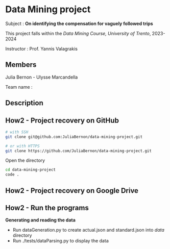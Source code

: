 # Data Mining project

Subject : 
**On identifying the compensation for vaguely followed trips**

This project falls within the *Data Mining Course, University of Trento*, 2023-2024

Instructor : Prof. Yannis Valagrakis

## Members
Julia Bernon - Ulysse Marcandella

Team name : 

## Description

## How2 - Project recovery on GitHub

```sh
# with SSH
git clone git@github.com:JuliaBernon/data-mining-project.git

# or with HTTPS
git clone https://github.com/JuliaBernon/data-mining-project.git
```

Open the directory

```bash
cd data-mining-project
code .
```

## How2 - Project recovery on Google Drive


## How2 - Run the programs

**Generating and reading the data**

- Run dataGeneration.py to create actual.json and standard.json into *data* directory
- Run ./tests/dataParsing.py to display the data

